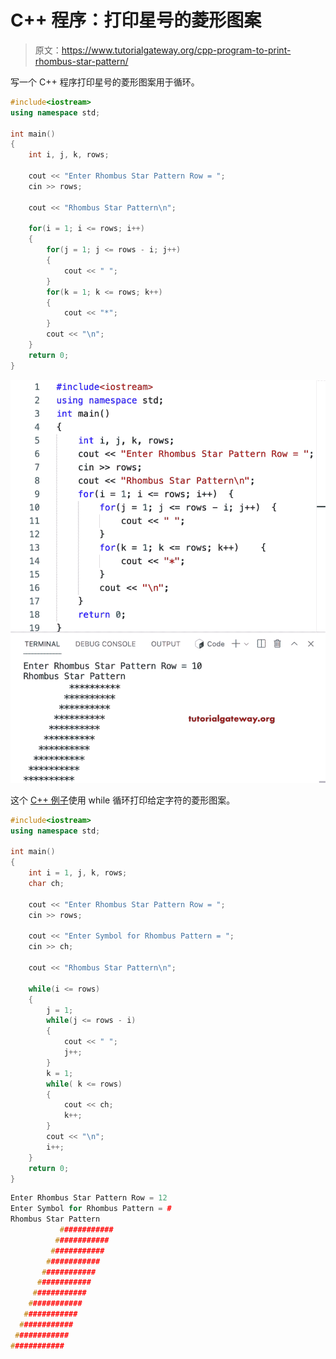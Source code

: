 # C++ 程序：打印星号的菱形图案

> 原文：<https://www.tutorialgateway.org/cpp-program-to-print-rhombus-star-pattern/>

写一个 C++ 程序打印星号的菱形图案用于循环。

```cpp
#include<iostream>
using namespace std;

int main()
{
	int i, j, k, rows;

    cout << "Enter Rhombus Star Pattern Row = ";
    cin >> rows;

    cout << "Rhombus Star Pattern\n"; 

    for(i = 1; i <= rows; i++)
    {
    	for(j = 1; j <= rows - i; j++)
		{
            cout << " ";
        }
        for(k = 1; k <= rows; k++)
        {
            cout << "*";
        }
        cout << "\n";
    }		
 	return 0;
}
```

![C++ Program to Print Rhombus Star Pattern](img/4c9c296fc816ab3fcf78ce98e2786b41.png)

这个 [C++ 例子](https://www.tutorialgateway.org/cpp-programs/)使用 while 循环打印给定字符的菱形图案。

```cpp
#include<iostream>
using namespace std;

int main()
{
	int i = 1, j, k, rows;
    char ch;

    cout << "Enter Rhombus Star Pattern Row = ";
    cin >> rows;

    cout << "Enter Symbol for Rhombus Pattern = ";
    cin >> ch;

    cout << "Rhombus Star Pattern\n"; 

    while(i <= rows)
    {
        j = 1; 
    	while(j <= rows - i)
		{
            cout << " ";
            j++;
        }
        k = 1;
        while( k <= rows)
        {
            cout << ch;
            k++;
        }
        cout << "\n";
        i++;
    }		
 	return 0;
}
```

```cpp
Enter Rhombus Star Pattern Row = 12
Enter Symbol for Rhombus Pattern = #
Rhombus Star Pattern
           ############
          ############
         ############
        ############
       ############
      ############
     ############
    ############
   ############
  ############
 ############
############
```